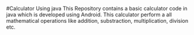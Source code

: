 #Calculator Using java
This Repository contains a basic calculator code in java which is developed using Android. This calculator perform a all mathematical operations like addition, substraction, multiplication, division etc.


